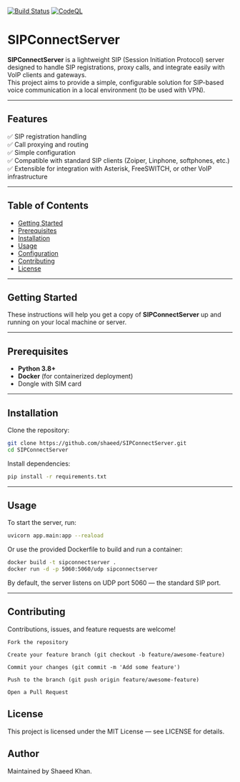 [![Build Status](https://github.com/shaeed/SIPConnectServer/actions/workflows/python-app.yml/badge.svg)](https://github.com/shaeed/SIPConnectServer/actions/workflows/python-app.yml) [![CodeQL](https://github.com/shaeed/SIPConnectServer/actions/workflows/github-code-scanning/codeql.yml/badge.svg)](https://github.com/shaeed/SIPConnectServer/actions/workflows/github-code-scanning/codeql.yml)

# SIPConnectServer

**SIPConnectServer** is a lightweight SIP (Session Initiation Protocol) server designed to handle SIP registrations, proxy calls, and integrate easily with VoIP clients and gateways.  
This project aims to provide a simple, configurable solution for SIP-based voice communication in a local environment (to be used with VPN).

---

## Features

✅ SIP registration handling  
✅ Call proxying and routing  
✅ Simple configuration  
✅ Compatible with standard SIP clients (Zoiper, Linphone, softphones, etc.)  
✅ Extensible for integration with Asterisk, FreeSWITCH, or other VoIP infrastructure

---

## Table of Contents

- [Getting Started](#getting-started)
- [Prerequisites](#prerequisites)
- [Installation](#installation)
- [Usage](#usage)
- [Configuration](#configuration)
- [Contributing](#contributing)
- [License](#license)

---

## Getting Started

These instructions will help you get a copy of **SIPConnectServer** up and running on your local machine or server.

---

## Prerequisites

- **Python 3.8+**
- **Docker** (for containerized deployment)
- Dongle with SIM card

---

## Installation

Clone the repository:

```bash
git clone https://github.com/shaeed/SIPConnectServer.git
cd SIPConnectServer
```
Install dependencies:
```bash
pip install -r requirements.txt
```
---

## Usage

To start the server, run:

```bash
uvicorn app.main:app --reaload
```
Or use the provided Dockerfile to build and run a container:

```bash
docker build -t sipconnectserver .
docker run -d -p 5060:5060/udp sipconnectserver
```
By default, the server listens on UDP port 5060 — the standard SIP port.

---

## Contributing

Contributions, issues, and feature requests are welcome!

    Fork the repository

    Create your feature branch (git checkout -b feature/awesome-feature)

    Commit your changes (git commit -m 'Add some feature')

    Push to the branch (git push origin feature/awesome-feature)

    Open a Pull Request

## License

This project is licensed under the MIT License — see LICENSE for details.

## Author

Maintained by Shaeed Khan.

